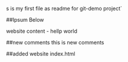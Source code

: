 s is my first file as readme for git-demo project`

##Ipsum Below

website content - hellp world

##new comments 
this is new comments

##added website
index.html

